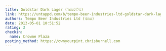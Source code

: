```yaml
---
title: Goldstar Dark Lager (גולדסטאר)
link: https://untappd.com/b/tempo-beer-industries-ltd-goldstar-dark-lager/20744
authors: Tempo Beer Industries Ltd (טמפו)
date: 2013-05-01 10:51:52
rating: 3
checkin:
  name: Crowne Plaza
posting_method: https://ownyourpint.chrisburnell.com
---
```


